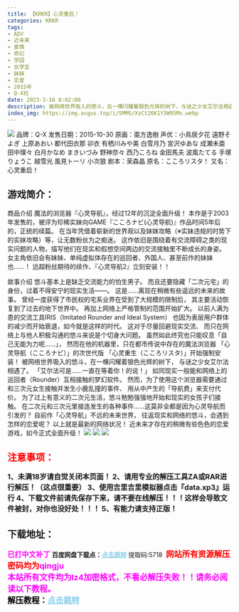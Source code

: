 ```yaml
---
title: 【KRKR】心灵重启！
categories: KRKR
tags:
- ADV
- 近未来
- 爱情
- 奇幻
- 学园
- 女学生
- 妹妹
- 恋爱
- 2015年
- Q-X社
date: 2023-3-16 8:02:00
description: 被网络世界吸入的悠斗，在一棵闪耀着银色光辉的树下，与谜之少女艾尔法相遇了。「艾尔法可是……一直在等着你！的说！」如同现实一般能和网络上的巡回者（Rounder）互相接触的梦幻软件。然而，为了使用这个浏览器需要通过和三次元女生接触并发生小鹿乱撞的事件、用从中产生的「导航费」来支付代价。
index_img: https://img.acgus.top/i/SMMS/XzCt26K1Y3W95Ms.webp
---
```

![](https://img.acgus.top/i/SMMS/XzCt26K1Y3W95Ms.webp)
品牌：Q-X
发售日期：2015-10-30
原画：亜方逸樹
声优：小鳥居夕花 遠野そよぎ 上原あおい 都代田衣那 卯衣 有栖川みや美 白雪月乃 宮沢ゆあな 成瀬未亜 田中理々 白月かなめ まきいづみ 野神奈々 西乃ころね 金田馬夫 波風たてる 手塚りょうこ 越雪光 風見トーリ 小次狼
剧本：茉森晶
原名：こころリスタ！
又名：心灵重启！

## 游戏简介：
商品介绍
魔法的浏览器『心灵导航』，经过12年的沉淀全面升级！
本作是于2003年发售的，被评为珍稀实妹向GAME『こころナビ(心灵导航)』作品时间5年后的，正统的续篇。
在当年凭借着崭新的世界观以及妹妹攻略（※实妹违规的时势下的实妹攻略）等，让无数粉丝为之痴迷。
这作依旧是围绕着有交流障碍之类的现实问题的人物，描写他们在现实和假想空间两边的交流接触里不断成长的身姿。
女主角依旧会有妹妹、单纯虚拟体存在的巡回者、外国人、甚至前作的妹妹也……！
远超粉丝期待的续作、『心灵导航2』立刻安装！！

故事介绍
悠斗基本上是缺乏交流能力的怕生男子。
而且还要隐藏「二次元宅」的身份，过着不得安宁的现实生活——。
这是……离现在稍微有些遥远的未来的故事。
曾经一度获得了市民权的宅系业界在受到了大规模的限制后，
其主要活动恢复到了过去的地下世界中。
再加上网络上严格管制的范围开始扩大。
以前人满为患的交流工具IRIS（Imitated Rounder and Ideal System）
也因为表层用户群体的减少而开始衰退，如今就是这样的时代。
这对于尽量回避现实交流、
而只在网络上与他人积极沟通的悠斗来说是个切身大问题。
虽然如此终究也只能叹息「自己无能为力呢……」，
然而在他的机器里，只在都市传说中存在的魔法浏览器
「心灵导航（こころナビ）」的次世代版
「心灵重生（こころリスタ）」开始强制安装！
被网络世界吸入的悠斗，在一棵闪耀着银色光辉的树下，
与谜之少女艾尔法相遇了。
「艾尔法可是……一直在等着你！的说！」
如同现实一般能和网络上的巡回者（Rounder）互相接触的梦幻软件。
然而，为了使用这个浏览器需要通过和三次元女生接触并发生小鹿乱撞的事件、
用从中产生的「导航费」来支付代价。
为了过上有意义的二次元生活，悠斗勉勉强强地开始和现实的女孩子们接触。
在二次元和三次元里接连发生的各种事件……这莫非全都是因为心灵导航而引发的？
自前作「心灵导航」不远的未来世界，
往返现实和网络的悠斗，会遇到怎样的恋爱呢？
以上就是最新的网络状况！
近未来才存在的稍微有些色色的恋爱游戏，如今正式全面升级！
![](https://img.acgus.top/i/SMMS/T6JLUuFBHq5xabV.webp)
![](https://img.acgus.top/i/SMMS/ra4zCEDTJ2uXkBt.webp)
![](https://img.acgus.top/i/SMMS/tFyqs7IjuXoapBl.webp)




## <font color=#FF0000 >注意事项：</font>
<font size=3><b>1、未满18岁请自觉关闭本页面！
2、请用专业的解压工具ZA或RAR进行解压！（这点很重要）
3、使用吉里吉里模拟器点击『data.xp3』运行
4、下载文件前请先保存下来，请不要在线解压！！！这样会导致文件被封，对你也没好处！！！
5、有能力请支持正版！</b></font>

## 下载地址：
<font color=#FF00FF size=3><b>已打中文补丁</b></font>
<b>百度网盘下载点：</b><a href="https://pan.baidu.com/s/1n6kmdXYor_5vjdqvJY-tFQ?pwd=5718" style="color: #87CEEB;"><b>点击跳转</b></a> 提取码:5718
<a style="padding: 0" href="https://post.qingju.org/AD/"><img style="max-width:100%" src="https://img.acgus.top/i/2024/07/478f689b8021d8d499ab43d21acf137a.gif" alt=""></a>
<b><font color=#FF0000 size=4>网站所有资源解压密码均为</b></font><b><font color=#FF00FF size=4>qingju</font><font color=#FF0000 ></font></b><br><b><font color=#FF00FF size=4>本站所有文件均为lz4加密格式，不看必解压失败！！请务必阅读以下教程。</b></font><br><b><font color=#000 size=4>解压教程：</b><a href="https://post.qingju.org/tutorial/000/" style="color: #87CEEB;"><b>点击跳转</b></a>